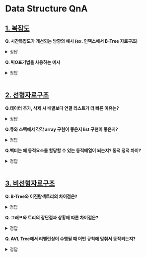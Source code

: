 # Data Structure QnA

## [1. 복잡도](https://github.com/DE-multi/CS_study/blob/main/Data%20Structure/1.%20%EB%B3%B5%EC%9E%A1%EB%8F%84.md)  
  
**Q. 시간복잡도가 개선되는 방향의 예시 (ex. 인덱스에서 B-Tree 자료구조)**  
<details>
<summary>정답</summary>
<br>  

내용

</details>

**Q. 빅O표기법을 사용하는 예시**  
<details>
<summary>정답</summary>
<br>  

내용

</details>

<br>

## [2. 선형자료구조](https://github.com/DE-multi/CS_study/blob/main/Data%20Structure/2.%20%EC%84%A0%ED%98%95%EC%9E%90%EB%A3%8C%EA%B5%AC%EC%A1%B0.md)  
  
**Q.데이터 추가, 삭제 시 배열보다 연결 리스트가 더 빠른 이유는?**  
<details>
<summary>정답</summary>
<br>  

연결리스트는 데이터 삽입 삭제시 기존 배열을 새로만들고 옮겨담아야 한다는 문제를 해결하기 위해 등장하였다
배열과다르게 노드가2칸(데이터칸,주소칸) 인데 
데이터칸에는 현재인덱스를 저장
주소칸에는 다음 인덱스를 저장
이런 구조덕분에 데이터를 이동없이 중간에 삽입/삭제가 가능하다

단 배열처럼 랜덤엑세스는 불가능해서 연산만으로 빠르게 탐색할수있는 배열의 장점은 사라졌다

</details>

  
**Q.큐와 스택에서 각각 array 구현이 좋은지 list 구현이 좋은지?**  
<details>
<summary>정답</summary>
<br>  
스텍에서는 array구현이 가능은하지만 비효율적이다
배열로 구현시 스택의 크기가 정해지기 때문에 스택 용량을 초과하는 삽입연산이 이루어질 수 없어서 비효율적

큐에서도 array  구현시 큐의크기가 정해지지만 삽입/삭제 연산이 이루어지면서 데이터가 들어올 공간이 생기지만
rear가 배열 인덱스에 가장 마지막을 가리키고 있다면 enqueue했을 때 실제로 큐에 공간이 있음에도 불구하고 삽입할 수 없는 문제가 생기게 된다

또한 스택과 큐는 자료형의 연산, 그 행동만 정의돼 있고
구현 방법은 정의되어 있지 않은 추상 자료형이다.
반면,
배열은 연속적으로 저장되어 있어야 하고
연결리스트는 다음 데이터의 위치를 저장하는 방식이어야 하는 자료구조다.

개념적으로 다르기때문에 큐스텍 배열 리스트를 전부 각각 다른 자료구조로 보고있다

</details>

  
**Q.벡터는 왜 동적요소를 할당할 수 있는 동적배열이 되는지? 동적 정적 차이?**  
<details>
<summary>정답</summary>
<br>  
내용
</details>

<br>

## [3. 비선형자료구조](https://github.com/DE-multi/CS_study/blob/main/Data%20Structure/3.%20%EB%B9%84%EC%84%A0%ED%98%95%EC%9E%90%EB%A3%8C%EA%B5%AC%EC%A1%B0.md)  
  
**Q. B-Tree와 이진탐색트리의 차이점은?**  
<details>
<summary>정답</summary>
<br>  

내용

</details>

**Q. 그래프와 트리의 장단점과 상황에 따른 차이점은?**  
<details>
<summary>정답</summary>
<br>  

내용

</details>

**Q. AVL Tree에서 리밸런싱이 수행될 때 어떤 규칙에 맞춰서 동작되는지?**  
<details>
<summary>정답</summary>
<br>  

내용

</details>